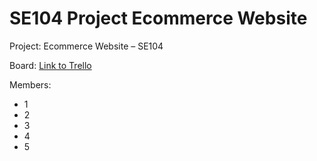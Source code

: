 # SE104 Project Ecommerce Website

Project: Ecommerce Website – SE104

Board: [Link to Trello](https://trello.com/b/eq1pZ2mf/work)

Members:
- 1
- 2
- 3
- 4
- 5
